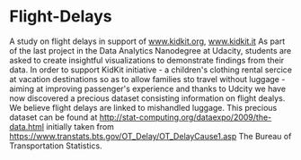 # Flight-Delays
A study on flight delays in support of www.kidkit.org, www.kidkit.it 
As part of the last project in the Data Analytics Nanodegree at Udacity, students are asked to create insightful visualizations to demonstrate findings from their data. In order to support KidKit initiative - a children's clothing rental sercice at vacation destinations so as to allow families sto travel without luggage - aiming at improving passenger's experience and thanks to Udcity we have now discovered a precious dataset consisting information on flight dealys. We believe flight delays are linked to mishandled luggage. This precious dataset can be found at http://stat-computing.org/dataexpo/2009/the-data.html initially taken from https://www.transtats.bts.gov/OT_Delay/OT_DelayCause1.asp The Bureau of Transportation Statistics. 
